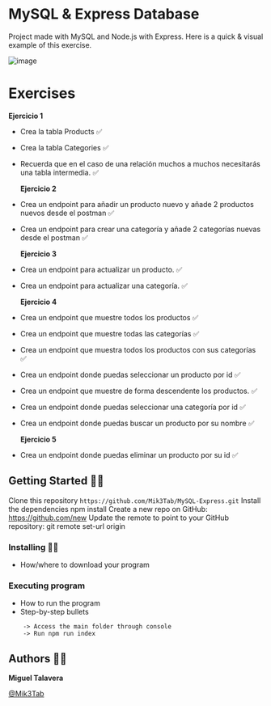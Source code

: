 # MySQL & Express Database 

Project made with MySQL and Node.js with Express. Here is a quick & visual example of this exercise.

![image](https://user-images.githubusercontent.com/93273286/150165653-409bead2-51d3-42f8-a663-b9a40924e703.png)

# Exercises

__Ejercicio 1__

* Crea la tabla Products ✅

* Crea la tabla Categories ✅

* Recuerda que en el caso de una relación muchos a muchos necesitarás una tabla intermedia. ✅

  __Ejercicio 2__
  
* Crea un endpoint para añadir un producto nuevo y añade 2 productos nuevos desde el postman ✅

* Crea un endpoint para crear una categoría y añade 2 categorías nuevas desde el postman ✅

  __Ejercicio 3__
  
* Crea un endpoint para actualizar un producto. ✅

* Crea un endpoint para actualizar una categoría. ✅

  __Ejercicio 4__
  
* Crea un endpoint que muestre todos los productos ✅

* Crea un endpoint que muestre todas las categorías ✅

* Crea un endpoint que muestra todos los productos con sus categorías ✅ 

* Crea un endpoint donde puedas seleccionar un producto por id ✅

* Crea un endpoint que muestre de forma descendente los productos. ✅

* Crea un endpoint donde puedas seleccionar una categoría por id ✅

* Crea un endpoint donde puedas buscar un producto por su nombre ✅

  __Ejercicio 5__
  
* Crea un endpoint donde puedas eliminar un producto por su id ✅

## Getting Started 🐱‍🏍

Clone this repository `https://github.com/Mik3Tab/MySQL-Express.git`
Install the dependencies npm install
Create a new repo on GitHub: https://github.com/new
Update the remote to point to your GitHub repository: git remote set-url origin

### Installing 🐱‍👤

* How/where to download your program

### Executing program

* How to run the program
* Step-by-step bullets
```
    -> Access the main folder through console
    -> Run npm run index
```

## Authors 👷‍♂️
__Miguel Talavera__

[@Mik3Tab](https://twitter.com/Mik3Tab)
